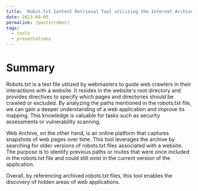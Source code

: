 ```yaml
---
title: 'Robot.txt Content Retrieval Tool utilizing the Internet Archive'
date: 2023-09-05
permalink: /posts/robot/
tags:
  - tools
  - presentations
---
```

Summary
======
Robots.txt is a text file utilized by webmasters to guide web crawlers in their interactions with a website. It resides in the website's root directory and provides directives to specify which pages and directories should be crawled or excluded. By analyzing the paths mentioned in the robots.txt file, we can gain a deeper understanding of a web application and improve its mapping. This knowledge is valuable for tasks such as security assessments or vulnerability scanning.

Web Archive, on the other hand, is an online platform that captures snapshots of web pages over time. This tool leverages the archive by searching for older versions of robots.txt files associated with a website. The purpose is to identify previous paths or routes that were once included in the robots.txt file and could still exist in the current version of the application.

Overall, by referencing archived robots.txt files, this tool enables the discovery of hidden areas of web applications.
